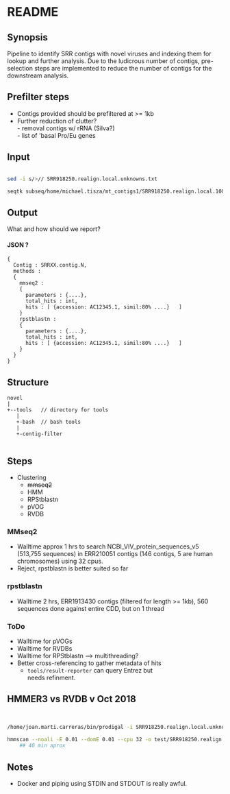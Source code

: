 # README

## Synopsis

Pipeline to identify SRR contigs with novel viruses and indexing them for lookup
and further analysis. Due to the ludicrous number of contigs, pre-selection
steps are implemented to reduce the number of contigs for the downstream
analysis.

## Prefilter steps
-   Contigs provided should be prefiltered at >= 1kb
-   Further reduction of clutter?  
        -   removal contigs w/ rRNA (Silva?)  
        -   list of 'basal Pro/Eu genes  

## Input

```bash

sed -i s/>// SRR918250.realign.local.unknowns.txt

seqtk subseq/home/michael.tisza/mt_contigs1/SRR918250.realign.local.1000bp.fa SRR918250.realign.local.unknowns.txt > unk_test.fasta

```

## Output

What and how should we report?
#### JSON ?
```
{
  Contig : SRRXX.contig.N,
  methods :
  {
    mmseq2 :
    {
      parameters : {....},
      total_hits : int,
      hits : [ {accession: AC12345.1, simil:80% ....}   ]
    }
    rpstblastn :
    {
      parameters : {....},
      total_hits : int,
      hits : [ {accession: AC12345.1, simil:80% ....}   ]
    }
  }
}
```

## Structure

```
novel
|
+--tools   // directory for tools
   |
   +-bash  // bash tools
   |
   +-contig-filter


```

## Steps

- Clustering
    - ~~mmseq2~~
    - HMM
    - RPStblastn
    - pVOG
    - RVDB

### MMseq2

 - Walltime approx 1 hrs to search  NCBI_VIV_protein_sequences_v5
 (513,755 sequences) in ERR210051 contigs (146 contigs, 5 are human chromosomes)
 using 32 cpus.
 - Reject, rpstblastn is better suited so far

### rpstblastn

 - Walltime 2 hrs, ERR1913430 contigs (filtered for length >= 1kb), 560 sequences done
against entire CDD, but on 1 thread

### ToDo

 - Walltime for pVOGs
 - Walltime for RVDBs
 - Walltime for RPStblastn --> multithreading?
 - Better cross-referencing to gather metadata of hits
    - `tools/result-reporter` can query Entrez but   
       needs refinment.

## HMMER3 vs RVDB v Oct 2018

```bash


/home/joan.marti.carreras/bin/prodigal -i SRR918250.realign.local.unknowns.fasta -a SRR918250.realign.local.unknowns.prodigal.genes.faa -g 11 -s SRR918250.realign.local.unknowns.prodigal.genes.txt -d SRR918250.realign.local.unknowns.prodigal.genes.fasta -o SRR918250.realign.local.unknowns.prodigal.genes.out &

hmmscan --noali -E 0.01 --domE 0.01 --cpu 32 -o test/SRR918250.realign.local.unknowns.RVDB.out --tblout test/SRR918250.realign.local.unknowns.RVDB.tblout --domtblout test/SRR918250.realign.local.unknowns.RVDB.domtblout --pfamtblout test/SRR918250.realign.local.unknowns.RVDB.pfamtblout databases/RVDB/U-RVDBv14.0-prot-new.hmm test/SRR918250.realign.local.unknowns.prodigal.genes.faa &
	## 40 min aprox

```

## Notes

- Docker and piping using STDIN and STDOUT is really awful.
